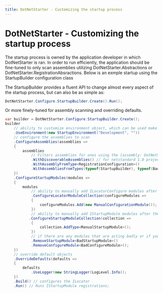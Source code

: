 ```yaml
---
title: DotNetStarter - Customizing the startup process
---
```

# DotNetStarter - Customizing the startup process

The startup process is owned by the application developer in which DotNetStarter is ran. In order to run efficiently, the application should be fine-tuned to only scan assemblies utilizing DotNetStarter.Abstractions or DotNetStarter.RegistrationAbsractions. Below is an exmple startup using the StartupBuilder configuration class

The StartupBuilder provides a fluent API to change almost every aspect of the startup process, but can also be as simple as:

```cs
DotNetStarter.Configure.StartupBuilder.Create().Run();
```
Or more finely-tuned for assembly scanning and overriding defaults.

```cs
var builder = DotNetStarter.Configure.StartupBuilder.Create();
builder
    // ability to customize environment object, which can be used make registration decisions based on environment
    .UseEnvironment(new StartupEnvironment("Development", ""))
    // configure the assemblies to scan
    .ConfigureAssemblies(assemblies =>
    {
        assemblies
            // Filters assemblies for ones using the [assembly: DotNetStarter.Abstractions.DiscoverableAssembly] 
            .WithDiscoverableAssemblies() // for netstandard 1.0 projects, an initial list of assemblies must be provided
            .WithAssemblyFromType<RegistrationConfiguration>()
            .WithAssembliesFromTypes(typeof(StartupBuilder), typeof(BadStartupModule));
    })
    .ConfigureStartupModules(modules =>
    {
        modules
            // ability to manually add ILocatorConfigure modules after the scanned ones
            .ConfigureLocatorModuleCollection(configureModules =>
            {
                configureModules.Add(new ManualConfigurationModule());
            })
            // ability to manually add IStartupModule modules after the scanned ones
           .ConfigureStartupModuleCollection(collection =>
            {
                collection.AddType<ManualStartupModule>();
            })
            // if there are any modules that are acting badly or if you want to customize remove some to insert customized versions.
            .RemoveStartupModule<BadStartupModule>()
            .RemoveConfigureModule<BadConfigureModule>();
    })
    // override default objects
    .OverrideDefaults(defaults =>
    {
        defaults
            .UseLogger(new StringLogger(LogLevel.Info));
    })
    .Build() // configures the ILocator
    .Run() // Runs IStartupModule registrations;
```
